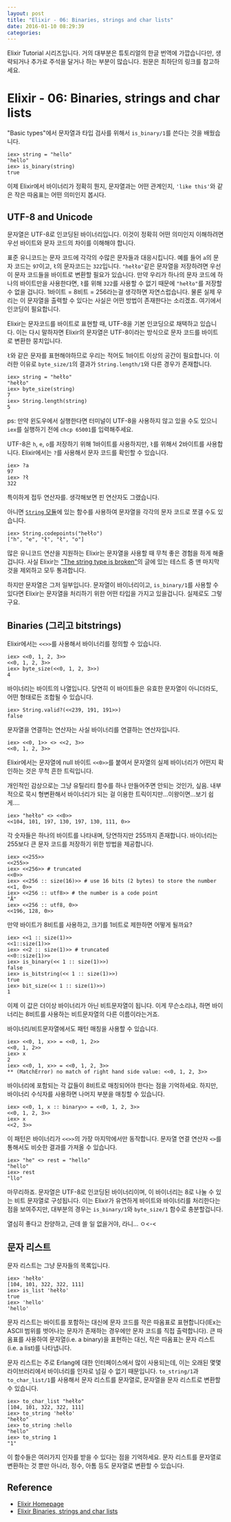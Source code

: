 ```yaml
---
layout: post
title: "Elixir - 06: Binaries, strings and char lists"
date: 2016-01-10 08:29:39
categories:
---
```


Elixir Tutorial 시리즈입니다. 거의 대부분은 튜토리얼의 한글 번역에 가깝습니다만, 생략되거나 추가로 주석을 달거나 하는 부분이 많습니다. 원문은 최하단의 링크를 참고하세요.

# Elixir - 06: Binaries, strings and char lists

"Basic types"에서 문자열과 타입 검사를 위해서 `is_binary/1`를 쓴다는 것을 배웠습니다.

```iex
iex> string = "hello"
"hello"
iex> is_binary(string)
true
```

이제 Elixir에서 바이너리가 정확히 뭔지, 문자열과는 어떤 관계인지, `'like this'`와 같은 작은 따옴표는 어떤 의미인지 봅시다.

## UTF-8 and Unicode

문자열은 UTF-8로 인코딩된 바이너리입니다. 이것이 정확히 어떤 의미인지 이해하려면우선 바이트와 문자 코드의 차이를 이해해야 합니다.

표준 유니코드는 문자 코드에 각각의 수많은 문자들과 대응시킵니다. 예를 들어 `a`의 문자 코드는 `97`이고, `ł`의 문자코드는 `322`입니다. `"hełło"`같은 문자열을 저장하려면 우선 이 문자 코드들을 바이트로 변환할 필요가 있습니다. 만약 우리가 하나의 문자 코드에 하나의 바이트만을 사용한다면, `ł`를 위해 `322`를 사용할 수 없기 때문에 `"hełło"`를 저장할 수 없을 겁니다. 1바이트 = 8비트 = 256라는걸 생각하면 자연스럽습니다. 물론 실제 우리는 이 문자열을 출력할 수 있다는 사실은 어떤 방법이 존재한다는 소리겠죠. 여기에서 인코딩이 필요합니다.

Elixir는 문자코드를 바이트로 표현할 때, UTF-8을 기본 인코딩으로 채택하고 있습니다. 이는 다시 말하자면 Elixir의 문자열은 UTF-8이라는 방식으로 문자 코드를 바이트로 변환한 뭉치입니다.

`ł`와 같은 문자를 표현해야하므로 우리는 적어도 1바이트 이상의 공간이 필요합니다. 이러한 이유로 `byte_size/1`의 결과가 `String.length/1`와 다른 경우가 존재합니다.

```iex
iex> string = "hełło"
"hełło"
iex> byte_size(string)
7
iex> String.length(string)
5
```

ps: 만약 윈도우에서 실행한다면 터미널이 UTF-8을 사용하지 않고 있을 수도 있으니 `iex`를 실행하기 전에 `chcp 65001`를 입력해주세요.

UTF-8은 `h`, `e`, `o`를 저장하기 위해 1바이트를 사용하지만, `ł`를 위해서 2바이트를 사용합니다. Elixir에서는 `?`를 사용해서 문자 코드를 확인할 수 있습니다.

```iex
iex> ?a
97
iex> ?ł
322
```

특이하게 접두 연산자를. 생각해보면 핀 연산자도 그랬습니다.

아니면 [`String` 모듈](http://elixir-lang.org/docs/stable/elixir/String.html)에 있는 함수를 사용하여 문자열을 각각의 문자 코드로 쪼갤 수도 있습니다.

```iex
iex> String.codepoints("hełło")
["h", "e", "ł", "ł", "o"]
```

많은 유니코드 연산을 지원하는 Elixir는 문자열을 사용할 때 무척 좋은 경험을 하게 해줄겁니다. 사실 Elixir는 ["The string type is broken"](http://mortoray.com/2013/11/27/the-string-type-is-broken/)의 글에 있는 테스트 중 맨 마지막 것을 제외하고 모두 통과합니다.

하지만 문자열은 그저 일부입니다. 문자열이 바이너리이고, `is_binary/1`를 사용할 수 있다면 Elixir는 문자열을 처리하기 위한 어떤 타입을 가지고 있을겁니다. 실제로도 그렇구요.

## Binaries (그리고 bitstrings)

Elixir에서는 `<<>>`를 사용해서 바이너리를 정의할 수 있습니다.

```iex
iex> <<0, 1, 2, 3>>
<<0, 1, 2, 3>>
iex> byte_size(<<0, 1, 2, 3>>)
4
```

바이너리는 바이트의 나열입니다. 당연히 이 바이트들은 유효한 문자열이 아니더라도, 어떤 형태로든 조합될 수 있습니다.

```iex
iex> String.valid?(<<239, 191, 191>>)
false
```

문자열을 연결하는 연산자는 사실 바이너리를 연결하는 연산자입니다.

```iex
iex> <<0, 1>> <> <<2, 3>>
<<0, 1, 2, 3>>
```

Elixir에서는 문자열에 null 바이트 `<<0>>`를 붙여서 문자열의 실제 바이너리가 어떤지 확인하는 것은 무척 흔한 트릭입니다.

개인적인 감상으로는 그냥 유틸리티 함수를 하나 만들어주면 안되는 것인가, 싶음. 내부적으로 묵시 형변환해서 바이너리가 되는 걸 이용한 트릭이지만...이왕이면...보기 쉽게....

```iex
iex> "hełło" <> <<0>>
<<104, 101, 197, 130, 197, 130, 111, 0>>
```

각 숫자들은 하나의 바이트를 나타내며, 당연하지만 255까지 존재합니다. 바이너리는 255보다 큰 문자 코드를 저장하기 위한 방법을 제공합니다.

```iex
iex> <<255>>
<<255>>
iex> <<256>> # truncated
<<0>>
iex> <<256 :: size(16)>> # use 16 bits (2 bytes) to store the number
<<1, 0>>
iex> <<256 :: utf8>> # the number is a code point
"Ā"
iex> <<256 :: utf8, 0>>
<<196, 128, 0>>
```

만약 바이트가 8비트를 사용하고, 크기를 1비트로 제한하면 어떻게 될까요?

```iex
iex> <<1 :: size(1)>>
<<1::size(1)>>
iex> <<2 :: size(1)>> # truncated
<<0::size(1)>>
iex> is_binary(<< 1 :: size(1)>>)
false
iex> is_bitstring(<< 1 :: size(1)>>)
true
iex> bit_size(<< 1 :: size(1)>>)
1
```

이제 이 값은 더이상 바이너리가 아닌 비트문자열이 됩니다. 이게 무슨소리냐, 하면 바이너리는 8비트를 사용하는 비트문자열의 다른 이름이라는거죠.

바이너리/비트문자열에서도 패턴 매칭을 사용할 수 있습니다.

```iex
iex> <<0, 1, x>> = <<0, 1, 2>>
<<0, 1, 2>>
iex> x
2
iex> <<0, 1, x>> = <<0, 1, 2, 3>>
** (MatchError) no match of right hand side value: <<0, 1, 2, 3>>
```

바이너리에 포함되는 각 값들이 8비트로 매칭되어야 한다는 점을 기억하세요. 하지만, 바이너리 수식자를 사용하면 나머지 부분을 매칭할 수 있습니다.

```iex
iex> <<0, 1, x :: binary>> = <<0, 1, 2, 3>>
<<0, 1, 2, 3>>
iex> x
<<2, 3>>
```

이 패턴은 바이너리가 `<<>>`의 가장 마지막에서만 동작합니다. 문자열 연결 연산자 `<>`를 통해서도 비슷한 결과를 가져올 수 있습니다.

```iex
iex> "he" <> rest = "hello"
"hello"
iex> rest
"llo"
```

마무리하죠. 문자열은 UTF-8로 인코딩된 바이너리이며, 이 바이너리는 8로 나눌 수 있는 비트 문자열로 구성됩니다. 이는 Elixir가 유연하게 바이트와 바이너리를 처리한다는 점을 보여주지만, 대부분의 경우는 `is_binary/1`와 `byte_size/1` 함수로 충분할겁니다.

열심히 좋다고 찬양하고, 근데 쓸 일 없을거야, 라니... ㅇ<-<

## 문자 리스트

문자 리스트는 그냥 문자들의 목록입니다.

```iex
iex> 'hełło'
[104, 101, 322, 322, 111]
iex> is_list 'hełło'
true
iex> 'hello'
'hello'
```

문자 리스트는 바이트를 포함하는 대신에 문자 코드를 작은 따옴표로 표현합니다(IEx는 ASCII 범위를 벗어나는 문자가 존재하는 경우에만 문자 코드를 직접 출력합니다). 큰 따옴표를 사용하여 문자열(i.e. a binary)을 표현하는 대신, 작은 따옴표는 문자 리스트(i.e. a list)를 나타냅니다.

문자 리스트는 주로 Erlang에 대한 인터페이스에서 많이 사용되는데, 이는 오래된 몇몇 라이브러리에서 바이너리를 인자로 넘길 수 없기 때문입니다. `to_string/1`과 `to_char_list/1`를 사용해서 문자 리스트를 문자열로, 문자열을 문자 리스트로 변환할 수 있습니다.

```iex
iex> to_char_list "hełło"
[104, 101, 322, 322, 111]
iex> to_string 'hełło'
"hełło"
iex> to_string :hello
"hello"
iex> to_string 1
"1"
```

이 함수들은 여러가지 인자를 받을 수 있다는 점을 기억하세요. 문자 리스트를 문자열로 변환하는 것 뿐만 아니라, 정수, 아톰 등도 문자열로 변환할 수 있습니다.

## Reference
 * [Elixir Homepage](http://elixir-lang.org)
 * [Elixir Binaries, strings and char lists](http://elixir-lang.org/getting-started/binaries-strings-and-char-lists.html)
